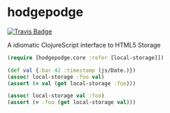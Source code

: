 hodgepodge
==========

[![Travis Badge](https://img.shields.io/travis/dialelo/hodgepodge.svg?style=flat)](https://travis-ci.org/dialelo/hodgepodge "Build in Travis-CI")

A idiomatic ClojureScript interface to HTML5 Storage

```clojure
(require [hodgepodge.core :refer [local-storage]])

(def val {:bar 42 :timestamp (js/Date.)})
(assoc! local-storage :foo val)
(assert (= val (get local-storage :foo)))

(assoc! local-storage val :foo)
(assert (= :foo (get local-storage val)))
```
